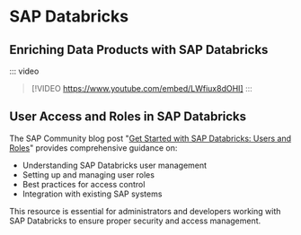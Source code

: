 # SAP Databricks

## Enriching Data Products with SAP Databricks

::: video
> [!VIDEO https://www.youtube.com/embed/LWfiux8dOHI]
:::

## User Access and Roles in SAP Databricks

The SAP Community blog post "[Get Started with SAP Databricks: Users and Roles](https://community.sap.com/t5/technology-blog-posts-by-sap/get-started-with-sap-databricks-users-and-roles/ba-p/14231027)" provides comprehensive guidance on:

- Understanding SAP Databricks user management
- Setting up and managing user roles
- Best practices for access control
- Integration with existing SAP systems

This resource is essential for administrators and developers working with SAP Databricks to ensure proper security and access management.

